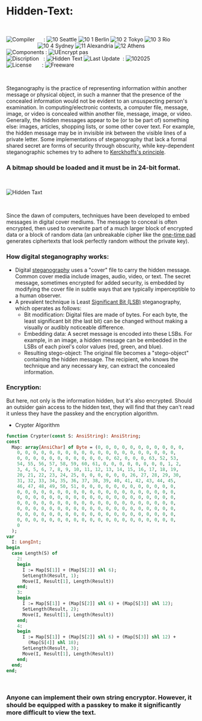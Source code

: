 # Hidden-Text:

</br>

![Compiler](https://github.com/user-attachments/assets/a916143d-3f1b-4e1f-b1e0-1067ef9e0401) &nbsp;&nbsp;&nbsp;&nbsp;&nbsp;: ![10 Seattle](https://github.com/user-attachments/assets/c70b7f21-688a-4239-87c9-9a03a8ff25ab) ![10 1 Berlin](https://github.com/user-attachments/assets/bdcd48fc-9f09-4830-b82e-d38c20492362) ![10 2 Tokyo](https://github.com/user-attachments/assets/5bdb9f86-7f44-4f7e-aed2-dd08de170bd5) ![10 3 Rio](https://github.com/user-attachments/assets/e7d09817-54b6-4d71-a373-22ee179cd49c)   
&nbsp;&nbsp;&nbsp;&nbsp;&nbsp;&nbsp;&nbsp;&nbsp;&nbsp;&nbsp;&nbsp;&nbsp;&nbsp;&nbsp;&nbsp;&nbsp;&nbsp;&nbsp;&nbsp;&nbsp;&nbsp;![10 4 Sydney](https://github.com/user-attachments/assets/e75342ca-1e24-4a7e-8fe3-ce22f307d881) ![11 Alexandria](https://github.com/user-attachments/assets/64f150d0-286a-4edd-acab-9f77f92d68ad) ![12 Athens](https://github.com/user-attachments/assets/59700807-6abf-4e6d-9439-5dc70fc0ceca)  
![Components](https://github.com/user-attachments/assets/d6a7a7a4-f10e-4df1-9c4f-b4a1a8db7f0e) : ![UEncrypt pas](https://github.com/user-attachments/assets/132798a4-f565-48c3-9b1f-04cd2705c0e2)  
![Discription](https://github.com/user-attachments/assets/4a778202-1072-463a-bfa3-842226e300af) &nbsp;&nbsp;: ![Hidden Text](https://github.com/user-attachments/assets/3a5c5260-5a0c-42a5-8bf9-87675c635878)
![Last Update](https://github.com/user-attachments/assets/e1d05f21-2a01-4ecf-94f3-b7bdff4d44dd) &nbsp;: ![102025](https://github.com/user-attachments/assets/62cea8cc-bd7d-49bd-b920-5590016735c0)  
![License](https://github.com/user-attachments/assets/ff71a38b-8813-4a79-8774-09a2f3893b48) &nbsp;&nbsp;&nbsp;&nbsp;&nbsp;&nbsp;: ![Freeware](https://github.com/user-attachments/assets/1fea2bbf-b296-4152-badd-e1cdae115c43)

</br>

Steganography is the practice of representing information within another message or physical object, in such a manner that the presence of the concealed information would not be evident to an unsuspecting person's examination. In computing/electronic contexts, a computer file, message, image, or video is concealed within another file, message, image, or video. Generally, the hidden messages appear to be (or to be part of) something else: images, articles, shopping lists, or some other cover text. For example, the hidden message may be in invisible ink between the visible lines of a private letter. Some implementations of steganography that lack a formal shared secret are forms of security through obscurity, while key-dependent steganographic schemes try to adhere to [Kerckhoffs's principle](https://en.wikipedia.org/wiki/Kerckhoffs%27s_principle).

### A bitmap should be loaded and it must be in 24-bit format.

</br>

![Hidden Taxt](https://github.com/user-attachments/assets/ba9e03cd-1acf-4b02-b420-17685b1fd2b4)

</br>

Since the dawn of computers, techniques have been developed to embed messages in digital cover mediums. The message to conceal is often encrypted, then used to overwrite part of a much larger block of encrypted data or a block of random data (an unbreakable cipher like the [one-time pad](https://en.wikipedia.org/wiki/One-time_pad) generates ciphertexts that look perfectly random without the private key).

### How digital steganography works:
* Digital [steganography](https://en.wikipedia.org/wiki/Steganography) uses a "cover" file to carry the hidden message. Common cover media include images, audio, video, or text. The secret message, sometimes encrypted for added security, is embedded by modifying the cover file in subtle ways that are typically imperceptible to a human observer. 
* A prevalent technique is Least [Significant Bit (LSB)](https://en.wikipedia.org/wiki/Bit_numbering) steganography, which operates as follows: 
    * Bit modification: Digital files are made of bytes. For each byte, the least significant bit (the last bit) can be changed without making a visually or audibly noticeable difference.
    * Embedding data: A secret message is encoded into these LSBs. For example, in an image, a hidden message can be embedded in the LSBs of each pixel's color values (red, green, and blue).
    * Resulting stego-object: The original file becomes a "stego-object" containing the hidden message. The recipient, who knows the technique and any necessary key, can extract the concealed information.

### Encryption:
But here, not only is the information hidden, but it's also encrypted. Should an outsider gain access to the hidden text, they will find that they can't read it unless they have the passkey and the encryption algorithm.

* Crypter Algorithm

```pascal
function Crypter(const S: AnsiString): AnsiString;
const
  Map: array[AnsiChar] of Byte = (0, 0, 0, 0, 0, 0, 0, 0, 0, 0, 0,
    0, 0, 0, 0, 0, 0, 0, 0, 0, 0, 0, 0, 0, 0, 0, 0, 0, 0, 0, 0,
    0, 0, 0, 0, 0, 0, 0, 0, 0, 0, 0, 0, 62, 0, 0, 0, 63, 52, 53,
    54, 55, 56, 57, 58, 59, 60, 61, 0, 0, 0, 0, 0, 0, 0, 0, 1, 2,
    3, 4, 5, 6, 7, 8, 9, 10, 11, 12, 13, 14, 15, 16, 17, 18, 19,
    20, 21, 22, 23, 24, 25, 0, 0, 0, 0, 0, 0, 26, 27, 28, 29, 30,
    31, 32, 33, 34, 35, 36, 37, 38, 39, 40, 41, 42, 43, 44, 45,
    46, 47, 48, 49, 50, 51, 0, 0, 0, 0, 0, 0, 0, 0, 0, 0, 0, 0,
    0, 0, 0, 0, 0, 0, 0, 0, 0, 0, 0, 0, 0, 0, 0, 0, 0, 0, 0, 0,
    0, 0, 0, 0, 0, 0, 0, 0, 0, 0, 0, 0, 0, 0, 0, 0, 0, 0, 0, 0,
    0, 0, 0, 0, 0, 0, 0, 0, 0, 0, 0, 0, 0, 0, 0, 0, 0, 0, 0, 0,
    0, 0, 0, 0, 0, 0, 0, 0, 0, 0, 0, 0, 0, 0, 0, 0, 0, 0, 0, 0,
    0, 0, 0, 0, 0, 0, 0, 0, 0, 0, 0, 0, 0, 0, 0, 0, 0, 0, 0, 0,
    0, 0, 0, 0, 0, 0, 0, 0, 0, 0, 0, 0, 0, 0, 0, 0, 0, 0, 0, 0,
    0
  );
var
  I: LongInt;
begin
  case Length(S) of
    2:
    begin
      I := Map[S[1]] + (Map[S[2]] shl 6);
      SetLength(Result, 1);
      Move(I, Result[1], Length(Result))
    end;
    3:
    begin
      I := Map[S[1]] + (Map[S[2]] shl 6) + (Map[S[3]] shl 12);
      SetLength(Result, 2);
      Move(I, Result[1], Length(Result))
    end;
    4:
    begin
      I := Map[S[1]] + (Map[S[2]] shl 6) + (Map[S[3]] shl 12) +
        (Map[S[4]] shl 18);
      SetLength(Result, 3);
      Move(I, Result[1], Length(Result))
    end;
  end;
end;
```

</br>

### Anyone can implement their own string encryptor. However, it should be equipped with a passkey to make it significantly more difficult to view the text.
